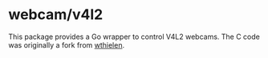 # webcam/v4l2

This package provides a Go wrapper to control V4L2 webcams. The C code was
originally a fork from [wthielen](https://github.com/wthielen/Webcam).
